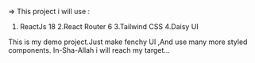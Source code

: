 => This project i will use :

1. ReactJs 18
   2.React Router 6
   3.Tailwind CSS
   4.Daisy UI

This is my demo project.Just make fenchy UI ,And use many more styled components. In-Sha-Allah i will reach my target...
